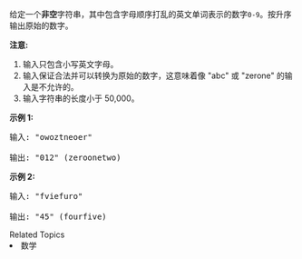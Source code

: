 <p>给定一个<strong>非空</strong>字符串，其中包含字母顺序打乱的英文单词表示的数字<code>0-9</code>。按升序输出原始的数字。</p>

<p><strong>注意:</strong></p>

<ol>
	<li>输入只包含小写英文字母。</li>
	<li>输入保证合法并可以转换为原始的数字，这意味着像 &quot;abc&quot; 或 &quot;zerone&quot; 的输入是不允许的。</li>
	<li>输入字符串的长度小于 50,000。</li>
</ol>

<p><strong>示例 1:</strong></p>

<pre>
输入: &quot;owoztneoer&quot;

输出: &quot;012&quot; (zeroonetwo)
</pre>

<p><strong>示例 2:</strong></p>

<pre>
输入: &quot;fviefuro&quot;

输出: &quot;45&quot; (fourfive)
</pre>
<div><div>Related Topics</div><div><li>数学</li></div></div>